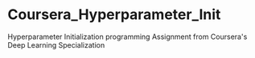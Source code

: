 # Coursera_Hyperparameter_Init
Hyperparameter Initialization programming Assignment from Coursera's Deep Learning Specialization
